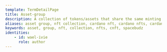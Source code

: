 ```yaml
---
template: TermDetailPage
title: Asset-group
description: A collection of tokens/assets that share the same minting policy.
aliases: asset group, nft collection, cardano nft, cardano nfts, cardano nft collection, spacebudz, cnft, nft, tokens, native assets
keywords: asset, group, nft, collection, nfts, cnft, spacebudz
identities: 
    - id: wael-ivie
      role: author
---
```


##
